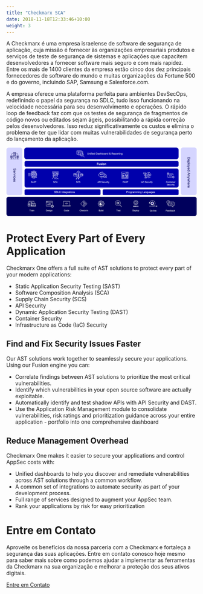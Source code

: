 ```yaml
---
title: "Checkmarx SCA"
date: 2018-11-18T12:33:46+10:00
weight: 3
---
```


A Checkmarx é uma empresa israelense de software de segurança de aplicação, cuja missão é fornecer às organizações empresariais produtos e serviços de teste de segurança de sistemas e aplicações que capacitem desenvolvedores a fornecer software mais seguro e com mais rapidez. Entre os mais de 1400 clientes da empresa estão cinco dos dez principais fornecedores de software do mundo e muitas organizações da Fortune 500 e do governo, incluindo SAP, Samsung e Salesforce.com.

A empresa oferece uma plataforma perfeita para ambientes DevSecOps, redefinindo o papel da segurança no SDLC, tudo isso funcionando na velocidade necessária para seu desenvolvimento e operações. O rápido loop de feedback faz com que os testes de segurança de fragmentos de código novos ou editados sejam ágeis, possibilitando a rápida correção pelos desenvolvedores. Isso reduz significativamente os custos e elimina o problema de ter que lidar com muitas vulnerabilidades de segurança perto do lançamento da aplicação.

![Accounting Services](/images/Marketecture.png)

# Protect Every Part of Every Application

Checkmarx One offers a full suite of AST solutions to protect every part of your modern applications: 

- Static Application Security Testing (SAST)
- Software Composition Analysis (SCA) 
- Supply Chain Security (SCS) 
- API Security
- Dynamic Application Security Testing (DAST) 
- Container Security
- Infrastructure as Code (IaC) Security

## Find and Fix Security Issues Faster

Our AST solutions work together to seamlessly secure your applications. Using our Fusion engine you can: 

- Correlate findings between AST solutions to prioritize the most critical vulnerabilities.
- Identify which vulnerabilities in your open source software are actually exploitable. 
- Automatically identify and test shadow APIs with API Security and DAST.
- Use the Application Risk Management module to consolidate vulnerabilities, risk ratings and prioritization guidance across your entire application - portfolio into one comprehensive dashboard

## Reduce Management Overhead
Checkmarx One makes it easier to secure your applications and control AppSec costs with:

- Unified dashboards to help you discover and remediate vulnerabilities across AST solutions through a common workflow.
- A common set of integrations to automate security as part of your development process.
- Full range of services designed to augment your AppSec team. 
- Rank your applications by risk for easy prioritization


# Entre em Contato

Aproveite os benefícios da nossa parceria com a Checkmarx e fortaleça a segurança das suas aplicações. Entre em contato conosco hoje mesmo para saber mais sobre como podemos ajudar a implementar as ferramentas da Checkmarx na sua organização e melhorar a proteção dos seus ativos digitais.


 <div class="row justify-content-center">
    <div class="col-auto">
      <a class="button button-primary" href="{{ "contact" | relative_url }}">Entre em Contato</a>
    </div>
</div>